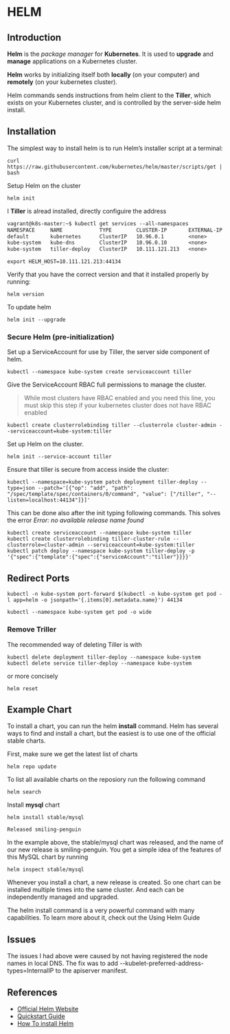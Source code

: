 # HELM

## Introduction

**Helm** is the *package manager* for **Kubernetes**. It is used to **upgrade** and **manage** applications on a Kubernetes cluster.

**Helm** works by initializing itself both **locally** (on your computer) and **remotely** (on your kubernetes cluster).

Helm commands sends instructions from helm client to the **Tiller**, which exists on your Kubernetes cluster, and is controlled by the server-side helm install.

## Installation

The simplest way to install helm is to run Helm’s installer script at a terminal:

    curl https://raw.githubusercontent.com/kubernetes/helm/master/scripts/get | bash

Setup Helm on the cluster

    helm init

I **Tiller** is alread installed, directly configuire the address

```txt
vagrant@k8s-master:~$ kubectl get services --all-namespaces
NAMESPACE     NAME            TYPE        CLUSTER-IP       EXTERNAL-IP   PORT(S)         AGE
default       kubernetes      ClusterIP   10.96.0.1        <none>        443/TCP         5h
kube-system   kube-dns        ClusterIP   10.96.0.10       <none>        53/UDP,53/TCP   5h
kube-system   tiller-deploy   ClusterIP   10.111.121.213   <none>        44134/TCP       6m
```

    export HELM_HOST=10.111.121.213:44134

Verify that you have the correct version and that it installed properly by running:

    helm version

To update helm

    helm init --upgrade

### Secure Helm (pre-initialization)

Set up a ServiceAccount for use by Tiller, the server side component of helm.

    kubectl --namespace kube-system create serviceaccount tiller

Give the ServiceAccount RBAC full permissions to manage the cluster.

> While most clusters have RBAC enabled and you need this line, you must skip this step if your kubernetes cluster does not have RBAC enabled 

    kubectl create clusterrolebinding tiller --clusterrole cluster-admin --serviceaccount=kube-system:tiller

Set up Helm on the cluster.

    helm init --service-account tiller

Ensure that tiller is secure from access inside the cluster:

    kubectl --namespace=kube-system patch deployment tiller-deploy --type=json --patch='[{"op": "add", "path": "/spec/template/spec/containers/0/command", "value": ["/tiller", "--listen=localhost:44134"]}]'

This can be done also after the init typing following commands. This solves the error *Error: no available release name found*

    kubectl create serviceaccount --namespace kube-system tiller
    kubectl create clusterrolebinding tiller-cluster-rule --clusterrole=cluster-admin --serviceaccount=kube-system:tiller
    kubectl patch deploy --namespace kube-system tiller-deploy -p '{"spec":{"template":{"spec":{"serviceAccount":"tiller"}}}}'

## Redirect Ports

    kubectl -n kube-system port-forward $(kubectl -n kube-system get pod -l app=helm -o jsonpath='{.items[0].metadata.name}') 44134

    kubectl --namespace kube-system get pod -o wide

### Remove Triller

 The recommended way of deleting Tiller is with

    kubectl delete deployment tiller-deploy --namespace kube-system
    kubectl delete service tiller-deploy --namespace kube-system

or more concisely

    helm reset

## Example Chart

To install a chart, you can run the helm **install** command. Helm has several ways to find and install a chart, but the easiest is to use one of the official stable charts.

First, make sure we get the latest list of charts

    helm repo update

To list all available charts on the reposiory run the following command

    helm search

Install **mysql** chart

    helm install stable/mysql

    Released smiling-penguin

In the example above, the stable/mysql chart was released, and the name of our new release is smiling-penguin. You get a simple idea of the features of this MySQL chart by running

    helm inspect stable/mysql

Whenever you install a chart, a new release is created. So one chart can be installed multiple times into the same cluster. And each can be independently managed and upgraded.

The helm install command is a very powerful command with many capabilities. To learn more about it, check out the Using Helm Guide

## Issues

The issues I had above were caused by not having registered the node names in local DNS. The fix was to add --kubelet-preferred-address-types=InternalIP to the apiserver manifest.

## References

- [Official Helm Website](https://helm.sh/)
- [Quickstart Guide](https://docs.helm.sh/using_helm/#quickstart-guide)
- [How To install Helm](http://zero-to-jupyterhub.readthedocs.io/en/latest/setup-helm.html)